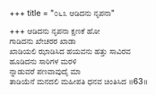 +++
title = "೦೬೩ ಆಡಿದನು ನೃಪನಾ"

+++
ಆಡಿದನು ನೃಪನಾ ಕ್ಷಣಕೆ ಹೋ  
ಗಾಡಿದನು ಖೇಚರರ ಖಾಡಾ  
ಖಾಡಿಯಲಿ ಝಾಡಿಸಿದ ಹಯವನು ಹತ್ತು ಸಾವಿರವ  
ಹೂಡಿದನು ಸಾರಿಗಳ ಮರಳಿ  
ನ್ನಾಡುವರೆ ಪಣವಾವುದೈ ಮಾ  
ತಾಡಿಯೆನೆ ಮನದಲಿ ಮಹೀಪತಿ ಧನವ ಚಿಂತಿಸಿದ    ॥63॥